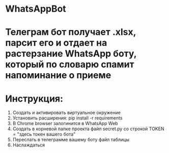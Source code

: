 # WhatsAppBot
# Телеграм бот получает .xlsx, парсит его и отдает на растерзание WhatsApp боту, который по словарю спамит напоминание о приеме
# Инструкция:
1. Создать и активировать виртуальное окружение
2. Установить расширения: pip install -r requirements
3. В Chrome browser залогинится в WhatsApp Web
4. Создать в корневой папке проекта файл secret.py 
    со строкой TOKEN = "здесь токен вашего бота"
5. Переслать в телеграмме вашему боту файл таблицы
6. Наслаждаться